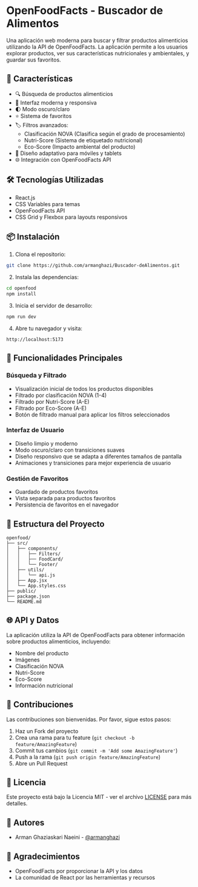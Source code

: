 # OpenFoodFacts - Buscador de Alimentos

Una aplicación web moderna para buscar y filtrar productos alimenticios utilizando la API de OpenFoodFacts. La aplicación permite a los usuarios explorar productos, ver sus características nutricionales y ambientales, y guardar sus favoritos.

## 🌟 Características

- 🔍 Búsqueda de productos alimenticios
- 🎨 Interfaz moderna y responsiva
- 🌓 Modo oscuro/claro
- ⭐ Sistema de favoritos
- 🏷️ Filtros avanzados:
  - Clasificación NOVA (Clasifica según el grado de procesamiento)
  - Nutri-Score (Sistema de etiquetado nutricional)
  - Eco-Score (Impacto ambiental del producto)
- 📱 Diseño adaptativo para móviles y tablets
- 🌐 Integración con OpenFoodFacts API

## 🛠️ Tecnologías Utilizadas

- React.js
- CSS Variables para temas
- OpenFoodFacts API
- CSS Grid y Flexbox para layouts responsivos

## 📦 Instalación

1. Clona el repositorio:
```bash
git clone https://github.com/armanghazi/Buscador-deAlimentos.git
```

2. Instala las dependencias:
```bash
cd openfood
npm install
```

3. Inicia el servidor de desarrollo:
```bash
npm run dev
```

4. Abre tu navegador y visita:
```
http://localhost:5173
```

## 🎯 Funcionalidades Principales

### Búsqueda y Filtrado
- Visualización inicial de todos los productos disponibles
- Filtrado por clasificación NOVA (1-4)
- Filtrado por Nutri-Score (A-E)
- Filtrado por Eco-Score (A-E)
- Botón de filtrado manual para aplicar los filtros seleccionados

### Interfaz de Usuario
- Diseño limpio y moderno
- Modo oscuro/claro con transiciones suaves
- Diseño responsivo que se adapta a diferentes tamaños de pantalla
- Animaciones y transiciones para mejor experiencia de usuario

### Gestión de Favoritos
- Guardado de productos favoritos
- Vista separada para productos favoritos
- Persistencia de favoritos en el navegador

## 🔧 Estructura del Proyecto

```
openfood/
├── src/
│   ├── components/
│   │   ├── Filters/
│   │   ├── FoodCard/
│   │   └── Footer/
│   ├── utils/
│   │   └── api.js
│   ├── App.jsx
│   └── App.styles.css
├── public/
├── package.json
└── README.md
```

## 🌐 API y Datos

La aplicación utiliza la API de OpenFoodFacts para obtener información sobre productos alimenticios, incluyendo:
- Nombre del producto
- Imágenes
- Clasificación NOVA
- Nutri-Score
- Eco-Score
- Información nutricional

## 🤝 Contribuciones

Las contribuciones son bienvenidas. Por favor, sigue estos pasos:

1. Haz un Fork del proyecto
2. Crea una rama para tu feature (`git checkout -b feature/AmazingFeature`)
3. Commit tus cambios (`git commit -m 'Add some AmazingFeature'`)
4. Push a la rama (`git push origin feature/AmazingFeature`)
5. Abre un Pull Request

## 📝 Licencia

Este proyecto está bajo la Licencia MIT - ver el archivo [LICENSE](LICENSE) para más detalles.

## 👥 Autores

- Arman Ghaziaskari Naeini - [@armanghazi](https://github.com/armanghazi)

## 🙏 Agradecimientos

- OpenFoodFacts por proporcionar la API y los datos
- La comunidad de React por las herramientas y recursos
